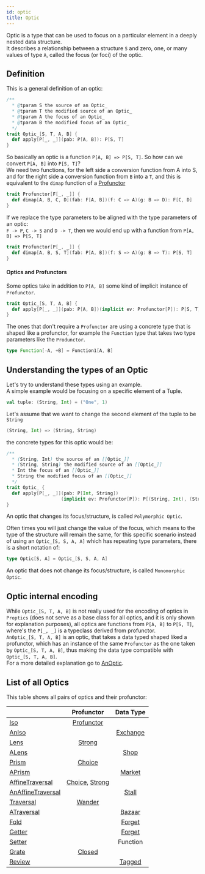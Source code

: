 ```yaml
---
id: optic
title: Optic
---
```


Optic is a type that can be used to focus on a particular element in a deeply nested data structure. <br/>
It describes a relationship between a structure `S` and zero, one, or many values of type `A`, called the focus (or foci) of the optic.

## Definition

This is a general definition of an optic:

```scala
/**
  * @tparam S the source of an Optic_
  * @tparam T the modified source of an Optic_
  * @tparam A the focus of an Optic_
  * @tparam B the modified focus of an Optic_
  */
trait Optic_[S, T, A, B] {
  def apply[P[_, _]](pab: P[A, B]): P[S, T]   
}
```

So basically an optic is a function `P[A, B] => P[S, T]`. So how can we convert `P[A, B]` into `P[S, T]`?<br/>
We need two functions, for the left side a conversion function from A into S, and for the right side a conversion function from `B` into a `T`,
and this is equivalent to the `dimap` function of a [Profunctor](/Proptics/docs/profunctors/profunctor)

```scala
trait Profunctor[F[_, _]] {
  def dimap[A, B, C, D](fab: F[A, B])(f: C => A)(g: B => D): F[C, D]
}
```

If we replace the type parameters to be aligned with the type parameters of an optic:<br/>
`F -> P`, `C -> S` and `D -> T`, then we would end up with a function from `P[A, B] => P[S, T]` 

```scala
trait Profunctor[P[_, _]] {
  def dimap[A, B, S, T](fab: P[A, B])(f: S => A)(g: B => T): P[S, T]
}
```

#### Optics and Profunctors

Some optics take in addition to `P[A, B]` some kind of implicit instance of `Profunctor`.

```scala
trait Optic_[S, T, A, B] {
  def apply[P[_, _]](pab: P[A, B])(implicit ev: Profunctor[P]): P[S, T]   
}
``` 

The ones that don't require a `Profunctor` are using a concrete type that is shaped like a profunctor, for example the `Function` type
that takes two type parameters like the `Produnctor`.

```scala
type Function[-A, +B] = Function1[A, B]
```

## Understanding the types of an Optic

Let's try to understand these types using an example.  
A simple example would be focusing on a specific element of a Tuple. 

```scala
val tuple: (String, Int) = ("One", 1)    
``` 

Let's assume that we want to change the second element of the tuple to be `String`

```scala
(String, Int) => (String, String)
```

the concrete types for this optic would be:

```scala
/**
  * (String, Int) the source of an [[Optic_]]
  * (String, String) the modified source of an [[Optic_]]
  * Int the focus of an [[Optic_]]
  * String the modified focus of an [[Optic_]]
  */
trait Optic_ {
  def apply[P[_, _]](pab: P[Int, String])
                    (implicit ev: Profunctor[P]): P[(String, Int), (String, String)]   
} 
```

An optic that changes its focus/structure, is called `Polymorphic Optic`.

Often times you will just change the value of the focus, which means to the type of the structure will remain the same, for this specific scenario
instead of using an `Optic_[S, S, A, A]` which has repeating type parameters, there is a short notation of:

```scala
type Optic[S, A] = Optic_[S, S, A, A]
```

An optic that does not change its focus/structure, is called `Monomorphic Optic`.

## Optic internal encoding

While `Optic_[S, T, A, B]` is not really used for the encoding of optics in `Proptics` (does not serve as a base class for all optics, and it is only shown for explanation purposes), 
all optics are functions from `P[A, B]` to `P[S, T]`, where's the `P[_, _]` is a typeclass derived from profunctor.<br/>
`AnOptic_[S, T, A, B]` is an optic, that takes a data typed shaped liked a profunctor, which has an instance of the same `Profunctor` as the one taken by `Optic_[S, T, A, B]`,
thus making the data type compatible with `Optic_[S, T, A, B]`.<br/>
For a more detailed explanation go to [AnOptic](/Proptics/docs/an-optics/an-optic).
   
## List of all Optics

This table shows all pairs of optics and their profunctor:

|                                                                   |  Profunctor                                                                               | Data Type                                       |
| ----------------------------------------------------------------- |:-----------------------------------------------------------------------------------------:|:-----------------------------------------------:|
| [Iso](/Proptics/docs/optics/iso)                                  | [Profunctor](/Proptics/docs/profunctors/profunctor)                                       |                                                 |
| [AnIso](/Proptics/docs/an-optics/an-iso)                          |                                                                                           | [Exchange](/Proptics/docs/data-types/exchange)  |
| [Lens](/Proptics/docs/optics/lens)                                | [Strong](/Proptics/docs/profunctors/strong)                                               |                                                 |
| [ALens](/Proptics/docs/an-optics/a-lens)                          |                                                                                           | [Shop](/Proptics/docs/data-types/shop)          |           
| [Prism](/Proptics/docs/optics/prism)                              | [Choice](/Proptics/docs/profunctors/choice)                                               |                                                 |
| [APrism](/Proptics/docs/an-optics/a-prism)                        |                                                                                           | [Market](/Proptics/docs/data-types/market)      |
| [AffineTraversal](/Proptics/docs/optics/affine-traversal)         | [Choice](/Proptics/docs/profunctors/choice), [Strong](/Proptics/docs/profunctors/strong)  |                                                 |
| [AnAffineTraversal](/Proptics/docs/an-optics/an-affine-traversal) |                                                                                           | [Stall](/Proptics/docs/data-types/stall)        |
| [Traversal](/Proptics/docs/optics/traversal)                      | [Wander](/Proptics/docs/profunctors/wander)                                               |                                                 |
| [ATraversal](/Proptics/docs/an-optics/a-traversal)                |                                                                                           | [Bazaar](/Proptics/docs/data-types/bazaar)      |
| [Fold](/Proptics/docs/optics/fold)                                |                                                                                           | [Forget](/Proptics/docs/data-types/forget)      |
| [Getter](/Proptics/docs/optics/getter)                            |                                                                                           | [Forget](/Proptics/docs/data-types/forget)      |
| [Setter](/Proptics/docs/optics/setter)                            |                                                                                           | Function                                        |
| [Grate](/Proptics/docs/optics/grate)                              | [Closed](/Proptics/docs/profunctors/closed)                                               |                                                 |
| [Review](/Proptics/docs/optics/review)                            |                                                                                           | [Tagged](/Proptics/docs/data-types/tagged)      |


